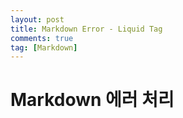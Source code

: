 ```yaml
---
layout: post
title: Markdown Error - Liquid Tag
comments: true
tag: [Markdown]
---
```




# Markdown 에러 처리



